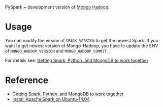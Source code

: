 PySpark + development version of [Mongo Hadoop](https://github.com/mongodb/mongo-hadoop). 

# Usage

You can modify the virsion of `SPARK_VERSION` to get the newest Spark. If you want to get newest version of Mongo-Hadoop, you have to update the ENV of `MONGO_HADOOP_VERSION` and `MONGO_HADOOP_COMMIT`.

For details see: [Getting Spark, Python, and MongoDB to work together](http://stackoverflow.com/q/33391840/1560062)

# Reference
* [Getting Spark, Python, and MongoDB to work together](http://stackoverflow.com/q/33391840/1560062)
* [Install Apache Spark on Ubuntu-14.04](http://blog.prabeeshk.com/blog/2014/10/31/install-apache-spark-on-ubuntu-14-dot-04/)
